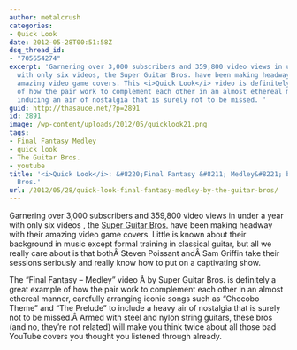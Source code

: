 ```yaml
---
author: metalcrush
categories:
- Quick Look
date: 2012-05-28T00:51:58Z
dsq_thread_id:
- "705654274"
excerpt: 'Garnering over 3,000 subscribers and 359,800 video views in under a year
  with only six videos, the Super Guitar Bros. have been making headway with their
  amazing video game covers. This <i>Quick Look</i> video is definitely a great example
  of how the pair work to complement each other in an almost ethereal manner, carefully
  inducing an air of nostalgia that is surely not to be missed. '
guid: http://thasauce.net/?p=2891
id: 2891
image: /wp-content/uploads/2012/05/quicklook21.png
tags:
- Final Fantasy Medley
- quick look
- The Guitar Bros.
- youtube
title: '<i>Quick Look</i>: &#8220;Final Fantasy &#8211; Medley&#8221; by Super Guitar
  Bros.'
url: /2012/05/28/quick-look-final-fantasy-medley-by-the-guitar-bros/
---
```


<center>
</center>


  
Garnering over 3,000 subscribers and 359,800 video views in under a year with only six videos , the [Super Guitar Bros.](http://www.youtube.com/user/SuperGuitarBros?feature=watch) have been making headway with their amazing video game covers. Little is known about their background in music except formal training in classical guitar, but all we really care about is that bothÂ Steven Poissant andÂ Sam Griffin take their sessions seriously and really know how to put on a captivating show.

The &#8220;Final Fantasy &#8211; Medley&#8221; video Â by Super Guitar Bros. is definitely a great example of how the pair work to complement each other in an almost ethereal manner, carefully arranging iconic songs such as &#8220;Chocobo Theme&#8221; and &#8220;The Prelude&#8221; to include a heavy air of nostalgia that is surely not to be missed.Â Armed with steel and nylon string guitars, these bros (and no, they&#8217;re not related) will make you think twice about all those bad YouTube covers you thought you listened through already.